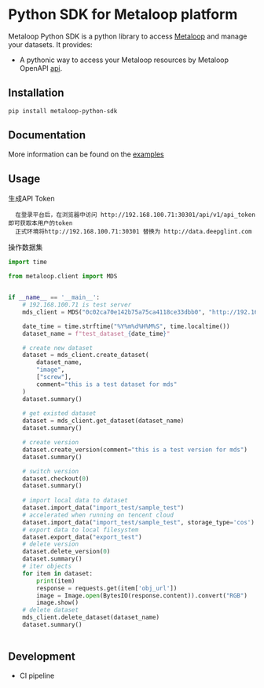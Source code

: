 # Python SDK for Metaloop platform
Metaloop Python SDK is a python library to access [Metaloop](http://data.deepglint.com/)
and manage your datasets.
It provides:

-   A pythonic way to access your Metaloop resources by Metaloop OpenAPI [api](http://data.deepglint.com/api/v1/docs/).


## Installation

```console
pip install metaloop-python-sdk
```

## Documentation

More information can be found on the [examples](https://gitlab.deepglint.com/metaloop/metaloop-python-sdk/-/tree/dev/metaloop/examples)

## Usage
生成API Token
```
  在登录平台后，在浏览器中访问 http://192.168.100.71:30301/api/v1/api_token 即可获取本用户的token
  正式环境将http://192.168.100.71:30301 替换为 http://data.deepglint.com
```
操作数据集
```python
import time

from metaloop.client import MDS


if __name__ == '__main__':
    # 192.168.100.71 is test server
    mds_client = MDS("0c02ca70e142b75a75ca4118ce33dbb0", "http://192.168.100.71:30301")

    date_time = time.strftime("%Y%m%d%H%M%S", time.localtime())
    dataset_name = f"test_dataset_{date_time}"

    # create new dataset
    dataset = mds_client.create_dataset(
        dataset_name,
        "image",
        ["screw"],
        comment="this is a test dataset for mds"
    )
    dataset.summary()
    
    # get existed dataset
    dataset = mds_client.get_dataset(dataset_name)
    dataset.summary()

    # create version
    dataset.create_version(comment="this is a test version for mds")
    dataset.summary()

    # switch version
    dataset.checkout(0)
    dataset.summary()
    
    # import local data to dataset
    dataset.import_data("import_test/sample_test")
    # accelerated when running on tencent cloud
    dataset.import_data("import_test/sample_test", storage_type='cos')
    # export data to local filesystem
    dataset.export_data("export_test")
    # delete version
    dataset.delete_version(0)
    dataset.summary()
    # iter objects
    for item in dataset:
        print(item)
        response = requests.get(item['obj_url'])
        image = Image.open(BytesIO(response.content)).convert("RGB")
        image.show()
    # delete dataset
    mds_client.delete_dataset(dataset_name)
    dataset.summary()
        
```

## Development
- CI pipeline
